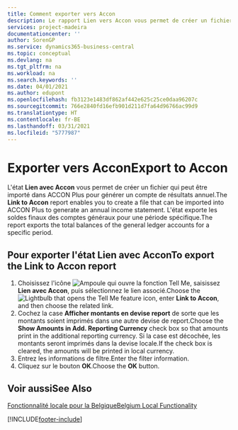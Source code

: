 ```yaml
---
title: Comment exporter vers Accon
description: Le rapport Lien vers Accon vous permet de créer un fichier qui peut être importé dans ACCON Plus pour générer un compte de résultat annuel.
services: project-madeira
documentationcenter: ''
author: SorenGP
ms.service: dynamics365-business-central
ms.topic: conceptual
ms.devlang: na
ms.tgt_pltfrm: na
ms.workload: na
ms.search.keywords: ''
ms.date: 04/01/2021
ms.author: edupont
ms.openlocfilehash: fb3123e1483df862af442e625c25ce0daa96207c
ms.sourcegitcommit: 766e2840fd16efb901d211d7fa64d96766ac99d9
ms.translationtype: HT
ms.contentlocale: fr-BE
ms.lasthandoff: 03/31/2021
ms.locfileid: "5777987"
---
```

# <a name="export-to-accon"></a><span data-ttu-id="606f9-103">Exporter vers Accon</span><span class="sxs-lookup"><span data-stu-id="606f9-103">Export to Accon</span></span>
<span data-ttu-id="606f9-104">L'état **Lien avec Accon** vous permet de créer un fichier qui peut être importé dans ACCON Plus pour générer un compte de résultats annuel.</span><span class="sxs-lookup"><span data-stu-id="606f9-104">The **Link to Accon** report enables you to create a file that can be imported into ACCON Plus to generate an annual income statement.</span></span> <span data-ttu-id="606f9-105">L'état exporte les soldes finaux des comptes généraux pour une période spécifique.</span><span class="sxs-lookup"><span data-stu-id="606f9-105">The report exports the total balances of the general ledger accounts for a specific period.</span></span>  

## <a name="to-export-the-link-to-accon-report"></a><span data-ttu-id="606f9-106">Pour exporter l'état Lien avec Accon</span><span class="sxs-lookup"><span data-stu-id="606f9-106">To export the Link to Accon report</span></span>  
1.  <span data-ttu-id="606f9-107">Choisissez l'icône ![Ampoule qui ouvre la fonction Tell Me](../../media/ui-search/search_small.png "Dites-moi ce que vous voulez faire"), saisissez **Lien avec Accon**, puis sélectionnez le lien associé.</span><span class="sxs-lookup"><span data-stu-id="606f9-107">Choose the ![Lightbulb that opens the Tell Me feature](../../media/ui-search/search_small.png "Tell me what you want to do") icon, enter **Link to Accon**, and then choose the related link.</span></span>  
2.  <span data-ttu-id="606f9-108">Cochez la case **Afficher montants en devise report** de sorte que les montants soient imprimés dans une autre devise de report.</span><span class="sxs-lookup"><span data-stu-id="606f9-108">Choose the **Show Amounts in Add. Reporting Currency** check box so that amounts print in the additional reporting currency.</span></span> <span data-ttu-id="606f9-109">Si la case est décochée, les montants seront imprimés dans la devise locale.</span><span class="sxs-lookup"><span data-stu-id="606f9-109">If the check box is cleared, the amounts will be printed in local currency.</span></span>  
3.  <span data-ttu-id="606f9-110">Entrez les informations de filtre.</span><span class="sxs-lookup"><span data-stu-id="606f9-110">Enter the filter information.</span></span>  
4.  <span data-ttu-id="606f9-111">Cliquez sur le bouton **OK**.</span><span class="sxs-lookup"><span data-stu-id="606f9-111">Choose the **OK** button.</span></span>  

## <a name="see-also"></a><span data-ttu-id="606f9-112">Voir aussi</span><span class="sxs-lookup"><span data-stu-id="606f9-112">See Also</span></span>  
 [<span data-ttu-id="606f9-113">Fonctionnalité locale pour la Belgique</span><span class="sxs-lookup"><span data-stu-id="606f9-113">Belgium Local Functionality</span></span>](belgium-local-functionality.md)


[!INCLUDE[footer-include](../../includes/footer-banner.md)]